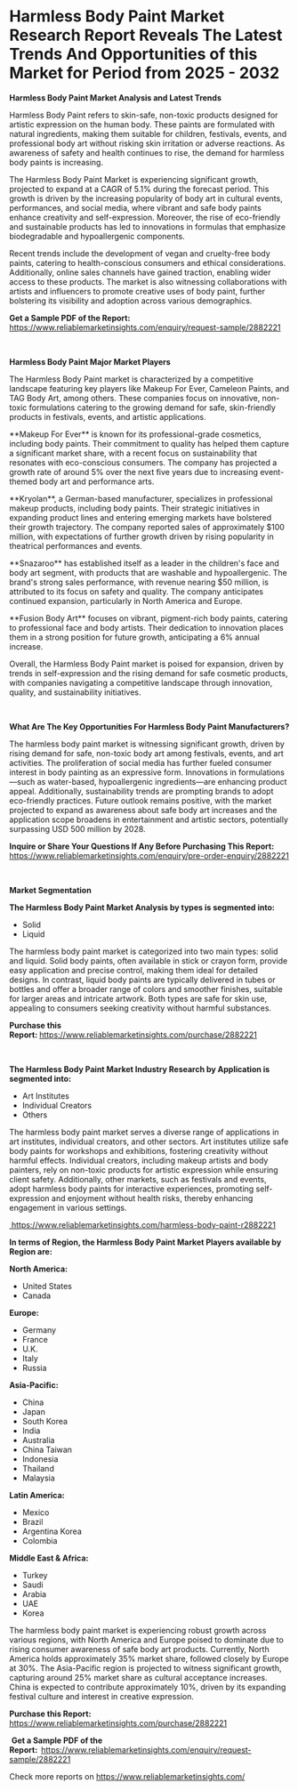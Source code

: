 <p><h1>Harmless Body Paint Market Research Report Reveals The Latest Trends And Opportunities of this Market for Period from 2025 - 2032</h1></p><p><strong>Harmless Body Paint Market Analysis and Latest Trends</strong></p>
<p><p>Harmless Body Paint refers to skin-safe, non-toxic products designed for artistic expression on the human body. These paints are formulated with natural ingredients, making them suitable for children, festivals, events, and professional body art without risking skin irritation or adverse reactions. As awareness of safety and health continues to rise, the demand for harmless body paints is increasing.</p><p>The Harmless Body Paint Market is experiencing significant growth, projected to expand at a CAGR of 5.1% during the forecast period. This growth is driven by the increasing popularity of body art in cultural events, performances, and social media, where vibrant and safe body paints enhance creativity and self-expression. Moreover, the rise of eco-friendly and sustainable products has led to innovations in formulas that emphasize biodegradable and hypoallergenic components.</p><p>Recent trends include the development of vegan and cruelty-free body paints, catering to health-conscious consumers and ethical considerations. Additionally, online sales channels have gained traction, enabling wider access to these products. The market is also witnessing collaborations with artists and influencers to promote creative uses of body paint, further bolstering its visibility and adoption across various demographics.</p></p>
<p><strong>Get a Sample PDF of the Report:&nbsp;</strong> <a href="https://www.reliablemarketinsights.com/enquiry/request-sample/2882221?utm_campaign=3014&utm_medium=2&utm_source=Github&utm_content=ia&utm_term=13032025&utm_id=harmless-body-paint">https://www.reliablemarketinsights.com/enquiry/request-sample/2882221</a></p>
<p>&nbsp;</p>
<p><strong>Harmless Body Paint Major Market Players</strong></p>
<p><p>The Harmless Body Paint market is characterized by a competitive landscape featuring key players like Makeup For Ever, Cameleon Paints, and TAG Body Art, among others. These companies focus on innovative, non-toxic formulations catering to the growing demand for safe, skin-friendly products in festivals, events, and artistic applications.</p><p>**Makeup For Ever** is known for its professional-grade cosmetics, including body paints. Their commitment to quality has helped them capture a significant market share, with a recent focus on sustainability that resonates with eco-conscious consumers. The company has projected a growth rate of around 5% over the next five years due to increasing event-themed body art and performance arts.</p><p>**Kryolan**, a German-based manufacturer, specializes in professional makeup products, including body paints. Their strategic initiatives in expanding product lines and entering emerging markets have bolstered their growth trajectory. The company reported sales of approximately $100 million, with expectations of further growth driven by rising popularity in theatrical performances and events.</p><p>**Snazaroo** has established itself as a leader in the children's face and body art segment, with products that are washable and hypoallergenic. The brand's strong sales performance, with revenue nearing $50 million, is attributed to its focus on safety and quality. The company anticipates continued expansion, particularly in North America and Europe.</p><p>**Fusion Body Art** focuses on vibrant, pigment-rich body paints, catering to professional face and body artists. Their dedication to innovation places them in a strong position for future growth, anticipating a 6% annual increase.</p><p>Overall, the Harmless Body Paint market is poised for expansion, driven by trends in self-expression and the rising demand for safe cosmetic products, with companies navigating a competitive landscape through innovation, quality, and sustainability initiatives.</p></p>
<p>&nbsp;</p>
<p><strong>What Are The Key Opportunities For Harmless Body Paint Manufacturers?</strong></p>
<p><p>The harmless body paint market is witnessing significant growth, driven by rising demand for safe, non-toxic body art among festivals, events, and art activities. The proliferation of social media has further fueled consumer interest in body painting as an expressive form. Innovations in formulations—such as water-based, hypoallergenic ingredients—are enhancing product appeal. Additionally, sustainability trends are prompting brands to adopt eco-friendly practices. Future outlook remains positive, with the market projected to expand as awareness about safe body art increases and the application scope broadens in entertainment and artistic sectors, potentially surpassing USD 500 million by 2028.</p></p>
<p><strong>Inquire or Share Your Questions If Any Before Purchasing This Report:</strong> <a href="https://www.reliablemarketinsights.com/enquiry/pre-order-enquiry/2882221?utm_campaign=3014&utm_medium=2&utm_source=Github&utm_content=ia&utm_term=13032025&utm_id=harmless-body-paint">https://www.reliablemarketinsights.com/enquiry/pre-order-enquiry/2882221</a></p>
<p>&nbsp;</p>
<p><strong>Market Segmentation</strong></p>
<p><strong>The Harmless Body Paint Market Analysis by types is segmented into:</strong></p>
<p><ul><li>Solid</li><li>Liquid</li></ul></p>
<p><p>The harmless body paint market is categorized into two main types: solid and liquid. Solid body paints, often available in stick or crayon form, provide easy application and precise control, making them ideal for detailed designs. In contrast, liquid body paints are typically delivered in tubes or bottles and offer a broader range of colors and smoother finishes, suitable for larger areas and intricate artwork. Both types are safe for skin use, appealing to consumers seeking creativity without harmful substances.</p></p>
<p><strong>Purchase this Report:&nbsp;</strong><a href="https://www.reliablemarketinsights.com/purchase/2882221?utm_campaign=3014&utm_medium=2&utm_source=Github&utm_content=ia&utm_term=13032025&utm_id=harmless-body-paint">https://www.reliablemarketinsights.com/purchase/2882221</a></p>
<p>&nbsp;</p>
<p><strong>The Harmless Body Paint Market Industry Research by Application is segmented into:</strong></p>
<p><ul><li>Art Institutes</li><li>Individual Creators</li><li>Others</li></ul></p>
<p><p>The harmless body paint market serves a diverse range of applications in art institutes, individual creators, and other sectors. Art institutes utilize safe body paints for workshops and exhibitions, fostering creativity without harmful effects. Individual creators, including makeup artists and body painters, rely on non-toxic products for artistic expression while ensuring client safety. Additionally, other markets, such as festivals and events, adopt harmless body paints for interactive experiences, promoting self-expression and enjoyment without health risks, thereby enhancing engagement in various settings.</p></p>
<p><a href="https://www.reliablemarketinsights.com/harmless-body-paint-r2882221?utm_campaign=3014&utm_medium=2&utm_source=Github&utm_content=ia&utm_term=13032025&utm_id=harmless-body-paint">&nbsp;https://www.reliablemarketinsights.com/harmless-body-paint-r2882221</a></p>
<p><strong>In terms of Region, the Harmless Body Paint Market Players available by Region are:</strong></p>
<p>
    <p> <strong> North America: </strong>
        <ul>
            <li>United States</li>
            <li>Canada</li>
        </ul>
        </p> 
    <p> <strong> Europe: </strong>
        <ul>
            <li>Germany</li>
            <li>France</li>
            <li>U.K.</li>
            <li>Italy</li>
            <li>Russia</li>
        </ul>
        </p> 
    <p> <strong> Asia-Pacific: </strong>
        <ul>
            <li>China</li>
            <li>Japan</li>
            <li>South Korea</li>
            <li>India</li>
            <li>Australia</li>
            <li>China Taiwan</li>
            <li>Indonesia</li>
            <li>Thailand</li>
            <li>Malaysia</li>
        </ul>
        </p> 
    <p> <strong> Latin America: </strong>
        <ul>
            <li>Mexico</li>
            <li>Brazil</li>
            <li>Argentina Korea</li>
            <li>Colombia</li>
        </ul>
        </p> 
    <p> <strong> Middle East & Africa: </strong>
        <ul>
            <li>Turkey</li>
            <li>Saudi</li>
            <li>Arabia</li>
            <li>UAE</li>
            <li>Korea</li>
        </ul>
    </p>
    </p>
<p><p>The harmless body paint market is experiencing robust growth across various regions, with North America and Europe poised to dominate due to rising consumer awareness of safe body art products. Currently, North America holds approximately 35% market share, followed closely by Europe at 30%. The Asia-Pacific region is projected to witness significant growth, capturing around 25% market share as cultural acceptance increases. China is expected to contribute approximately 10%, driven by its expanding festival culture and interest in creative expression.</p></p>
<p><strong>Purchase this Report: </strong><a href="https://www.reliablemarketinsights.com/purchase/2882221?utm_campaign=3014&utm_medium=2&utm_source=Github&utm_content=ia&utm_term=13032025&utm_id=harmless-body-paint">https://www.reliablemarketinsights.com/purchase/2882221</a></p>
<p>&nbsp;<strong>Get a Sample PDF of the Report:&nbsp;&nbsp;</strong><a href="https://www.reliablemarketinsights.com/enquiry/request-sample/2882221?utm_campaign=3014&utm_medium=2&utm_source=Github&utm_content=ia&utm_term=13032025&utm_id=harmless-body-paint">https://www.reliablemarketinsights.com/enquiry/request-sample/2882221</a></p>
<p><strong></strong></p>
<p>Check more reports on <a href="https://www.reliablemarketinsights.com/?utm_campaign=3014&utm_medium=2&utm_source=Github&utm_content=ia&utm_term=13032025&utm_id=harmless-body-paint">https://www.reliablemarketinsights.com/</a></p>